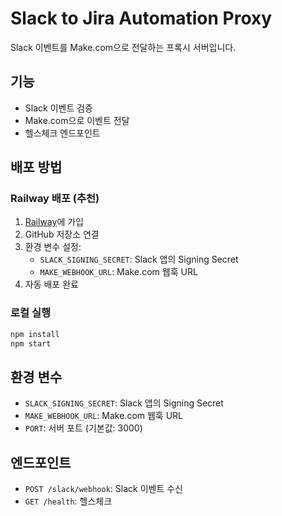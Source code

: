 # Slack to Jira Automation Proxy

Slack 이벤트를 Make.com으로 전달하는 프록시 서버입니다.

## 기능

- Slack 이벤트 검증
- Make.com으로 이벤트 전달
- 헬스체크 엔드포인트

## 배포 방법

### Railway 배포 (추천)

1. [Railway](https://railway.app)에 가입
2. GitHub 저장소 연결
3. 환경 변수 설정:
   - `SLACK_SIGNING_SECRET`: Slack 앱의 Signing Secret
   - `MAKE_WEBHOOK_URL`: Make.com 웹훅 URL
4. 자동 배포 완료

### 로컬 실행

```bash
npm install
npm start
```

## 환경 변수

- `SLACK_SIGNING_SECRET`: Slack 앱의 Signing Secret
- `MAKE_WEBHOOK_URL`: Make.com 웹훅 URL
- `PORT`: 서버 포트 (기본값: 3000)

## 엔드포인트

- `POST /slack/webhook`: Slack 이벤트 수신
- `GET /health`: 헬스체크 